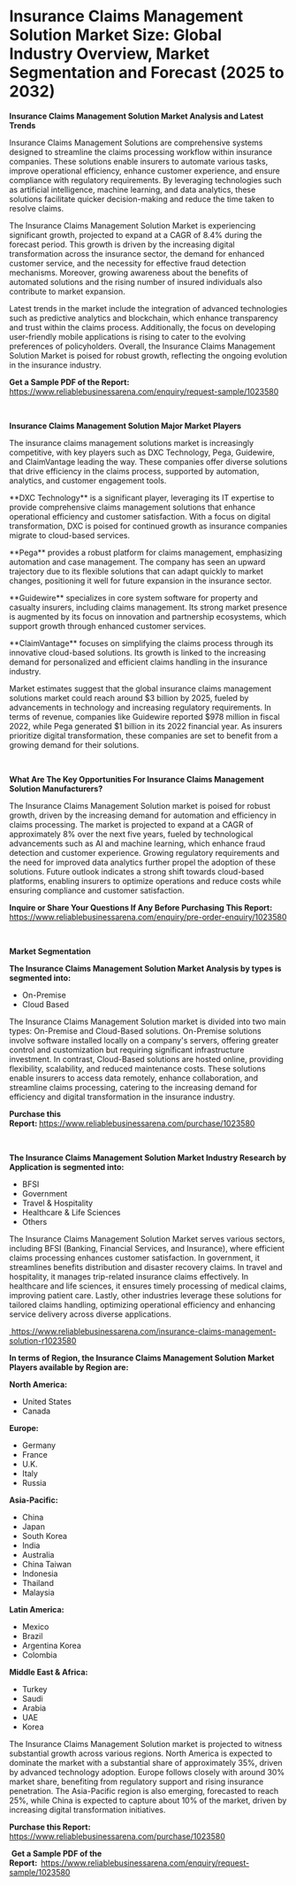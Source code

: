 <p><h1>Insurance Claims Management Solution Market Size: Global Industry Overview, Market Segmentation and Forecast (2025 to 2032)</h1></p><p><strong>Insurance Claims Management Solution Market Analysis and Latest Trends</strong></p>
<p><p>Insurance Claims Management Solutions are comprehensive systems designed to streamline the claims processing workflow within insurance companies. These solutions enable insurers to automate various tasks, improve operational efficiency, enhance customer experience, and ensure compliance with regulatory requirements. By leveraging technologies such as artificial intelligence, machine learning, and data analytics, these solutions facilitate quicker decision-making and reduce the time taken to resolve claims.</p><p>The Insurance Claims Management Solution Market is experiencing significant growth, projected to expand at a CAGR of 8.4% during the forecast period. This growth is driven by the increasing digital transformation across the insurance sector, the demand for enhanced customer service, and the necessity for effective fraud detection mechanisms. Moreover, growing awareness about the benefits of automated solutions and the rising number of insured individuals also contribute to market expansion. </p><p>Latest trends in the market include the integration of advanced technologies such as predictive analytics and blockchain, which enhance transparency and trust within the claims process. Additionally, the focus on developing user-friendly mobile applications is rising to cater to the evolving preferences of policyholders. Overall, the Insurance Claims Management Solution Market is poised for robust growth, reflecting the ongoing evolution in the insurance industry.</p></p>
<p><strong>Get a Sample PDF of the Report:&nbsp;</strong> <a href="https://www.reliablebusinessarena.com/enquiry/request-sample/1023580?utm_campaign=2189&utm_medium=2&utm_source=Github&utm_content=ia&utm_term=17042025&utm_id=insurance-claims-management-solution">https://www.reliablebusinessarena.com/enquiry/request-sample/1023580</a></p>
<p>&nbsp;</p>
<p><strong>Insurance Claims Management Solution Major Market Players</strong></p>
<p><p>The insurance claims management solutions market is increasingly competitive, with key players such as DXC Technology, Pega, Guidewire, and ClaimVantage leading the way. These companies offer diverse solutions that drive efficiency in the claims process, supported by automation, analytics, and customer engagement tools.</p><p>**DXC Technology** is a significant player, leveraging its IT expertise to provide comprehensive claims management solutions that enhance operational efficiency and customer satisfaction. With a focus on digital transformation, DXC is poised for continued growth as insurance companies migrate to cloud-based services.</p><p>**Pega** provides a robust platform for claims management, emphasizing automation and case management. The company has seen an upward trajectory due to its flexible solutions that can adapt quickly to market changes, positioning it well for future expansion in the insurance sector.</p><p>**Guidewire** specializes in core system software for property and casualty insurers, including claims management. Its strong market presence is augmented by its focus on innovation and partnership ecosystems, which support growth through enhanced customer services.</p><p>**ClaimVantage** focuses on simplifying the claims process through its innovative cloud-based solutions. Its growth is linked to the increasing demand for personalized and efficient claims handling in the insurance industry.</p><p>Market estimates suggest that the global insurance claims management solutions market could reach around $3 billion by 2025, fueled by advancements in technology and increasing regulatory requirements. In terms of revenue, companies like Guidewire reported $978 million in fiscal 2022, while Pega generated $1 billion in its 2022 financial year. As insurers prioritize digital transformation, these companies are set to benefit from a growing demand for their solutions.</p></p>
<p>&nbsp;</p>
<p><strong>What Are The Key Opportunities For Insurance Claims Management Solution Manufacturers?</strong></p>
<p><p>The Insurance Claims Management Solution market is poised for robust growth, driven by the increasing demand for automation and efficiency in claims processing. The market is projected to expand at a CAGR of approximately 8% over the next five years, fueled by technological advancements such as AI and machine learning, which enhance fraud detection and customer experience. Growing regulatory requirements and the need for improved data analytics further propel the adoption of these solutions. Future outlook indicates a strong shift towards cloud-based platforms, enabling insurers to optimize operations and reduce costs while ensuring compliance and customer satisfaction.</p></p>
<p><strong>Inquire or Share Your Questions If Any Before Purchasing This Report:</strong> <a href="https://www.reliablebusinessarena.com/enquiry/pre-order-enquiry/1023580?utm_campaign=2189&utm_medium=2&utm_source=Github&utm_content=ia&utm_term=17042025&utm_id=insurance-claims-management-solution">https://www.reliablebusinessarena.com/enquiry/pre-order-enquiry/1023580</a></p>
<p>&nbsp;</p>
<p><strong>Market Segmentation</strong></p>
<p><strong>The Insurance Claims Management Solution Market Analysis by types is segmented into:</strong></p>
<p><ul><li>On-Premise</li><li>Cloud Based</li></ul></p>
<p><p>The Insurance Claims Management Solution market is divided into two main types: On-Premise and Cloud-Based solutions. On-Premise solutions involve software installed locally on a company's servers, offering greater control and customization but requiring significant infrastructure investment. In contrast, Cloud-Based solutions are hosted online, providing flexibility, scalability, and reduced maintenance costs. These solutions enable insurers to access data remotely, enhance collaboration, and streamline claims processing, catering to the increasing demand for efficiency and digital transformation in the insurance industry.</p></p>
<p><strong>Purchase this Report:&nbsp;</strong><a href="https://www.reliablebusinessarena.com/purchase/1023580?utm_campaign=2189&utm_medium=2&utm_source=Github&utm_content=ia&utm_term=17042025&utm_id=insurance-claims-management-solution">https://www.reliablebusinessarena.com/purchase/1023580</a></p>
<p>&nbsp;</p>
<p><strong>The Insurance Claims Management Solution Market Industry Research by Application is segmented into:</strong></p>
<p><ul><li>BFSI</li><li>Government</li><li>Travel & Hospitality</li><li>Healthcare & Life Sciences</li><li>Others</li></ul></p>
<p><p>The Insurance Claims Management Solution Market serves various sectors, including BFSI (Banking, Financial Services, and Insurance), where efficient claims processing enhances customer satisfaction. In government, it streamlines benefits distribution and disaster recovery claims. In travel and hospitality, it manages trip-related insurance claims effectively. In healthcare and life sciences, it ensures timely processing of medical claims, improving patient care. Lastly, other industries leverage these solutions for tailored claims handling, optimizing operational efficiency and enhancing service delivery across diverse applications.</p></p>
<p><a href="https://www.reliablebusinessarena.com/insurance-claims-management-solution-r1023580?utm_campaign=2189&utm_medium=2&utm_source=Github&utm_content=ia&utm_term=17042025&utm_id=insurance-claims-management-solution">&nbsp;https://www.reliablebusinessarena.com/insurance-claims-management-solution-r1023580</a></p>
<p><strong>In terms of Region, the Insurance Claims Management Solution Market Players available by Region are:</strong></p>
<p>
    <p> <strong> North America: </strong>
        <ul>
            <li>United States</li>
            <li>Canada</li>
        </ul>
        </p> 
    <p> <strong> Europe: </strong>
        <ul>
            <li>Germany</li>
            <li>France</li>
            <li>U.K.</li>
            <li>Italy</li>
            <li>Russia</li>
        </ul>
        </p> 
    <p> <strong> Asia-Pacific: </strong>
        <ul>
            <li>China</li>
            <li>Japan</li>
            <li>South Korea</li>
            <li>India</li>
            <li>Australia</li>
            <li>China Taiwan</li>
            <li>Indonesia</li>
            <li>Thailand</li>
            <li>Malaysia</li>
        </ul>
        </p> 
    <p> <strong> Latin America: </strong>
        <ul>
            <li>Mexico</li>
            <li>Brazil</li>
            <li>Argentina Korea</li>
            <li>Colombia</li>
        </ul>
        </p> 
    <p> <strong> Middle East & Africa: </strong>
        <ul>
            <li>Turkey</li>
            <li>Saudi</li>
            <li>Arabia</li>
            <li>UAE</li>
            <li>Korea</li>
        </ul>
    </p>
    </p>
<p><p>The Insurance Claims Management Solution market is projected to witness substantial growth across various regions. North America is expected to dominate the market with a substantial share of approximately 35%, driven by advanced technology adoption. Europe follows closely with around 30% market share, benefiting from regulatory support and rising insurance penetration. The Asia-Pacific region is also emerging, forecasted to reach 25%, while China is expected to capture about 10% of the market, driven by increasing digital transformation initiatives.</p></p>
<p><strong>Purchase this Report: </strong><a href="https://www.reliablebusinessarena.com/purchase/1023580?utm_campaign=2189&utm_medium=2&utm_source=Github&utm_content=ia&utm_term=17042025&utm_id=insurance-claims-management-solution">https://www.reliablebusinessarena.com/purchase/1023580</a></p>
<p>&nbsp;<strong>Get a Sample PDF of the Report:&nbsp;&nbsp;</strong><a href="https://www.reliablebusinessarena.com/enquiry/request-sample/1023580?utm_campaign=2189&utm_medium=2&utm_source=Github&utm_content=ia&utm_term=17042025&utm_id=insurance-claims-management-solution">https://www.reliablebusinessarena.com/enquiry/request-sample/1023580</a></p>
<p><strong></strong></p>
<p><p></p><p></p><p></p></p>